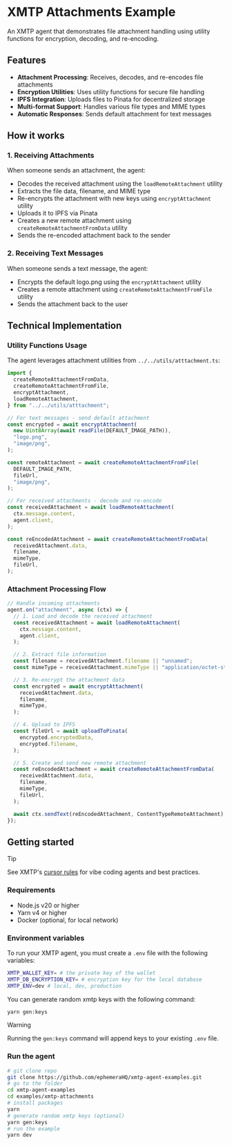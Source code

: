 # XMTP Attachments Example

An XMTP agent that demonstrates file attachment handling using utility functions for encryption, decoding, and re-encoding.

## Features

- **Attachment Processing**: Receives, decodes, and re-encodes file attachments
- **Encryption Utilities**: Uses utility functions for secure file handling
- **IPFS Integration**: Uploads files to Pinata for decentralized storage
- **Multi-format Support**: Handles various file types and MIME types
- **Automatic Responses**: Sends default attachment for text messages

## How it works

### 1. Receiving Attachments

When someone sends an attachment, the agent:

- Decodes the received attachment using the `loadRemoteAttachment` utility
- Extracts the file data, filename, and MIME type
- Re-encrypts the attachment with new keys using `encryptAttachment` utility
- Uploads it to IPFS via Pinata
- Creates a new remote attachment using `createRemoteAttachmentFromData` utility
- Sends the re-encoded attachment back to the sender

### 2. Receiving Text Messages

When someone sends a text message, the agent:

- Encrypts the default logo.png using the `encryptAttachment` utility
- Creates a remote attachment using `createRemoteAttachmentFromFile` utility
- Sends the attachment back to the user

## Technical Implementation

### Utility Functions Usage

The agent leverages attachment utilities from `../../utils/atttachment.ts`:

```typescript
import {
  createRemoteAttachmentFromData,
  createRemoteAttachmentFromFile,
  encryptAttachment,
  loadRemoteAttachment,
} from "../../utils/atttachment";

// For text messages - send default attachment
const encrypted = await encryptAttachment(
  new Uint8Array(await readFile(DEFAULT_IMAGE_PATH)),
  "logo.png",
  "image/png",
);

const remoteAttachment = await createRemoteAttachmentFromFile(
  DEFAULT_IMAGE_PATH,
  fileUrl,
  "image/png",
);

// For received attachments - decode and re-encode
const receivedAttachment = await loadRemoteAttachment(
  ctx.message.content,
  agent.client,
);

const reEncodedAttachment = await createRemoteAttachmentFromData(
  receivedAttachment.data,
  filename,
  mimeType,
  fileUrl,
);
```

### Attachment Processing Flow

```typescript
// Handle incoming attachments
agent.on("attachment", async (ctx) => {
  // 1. Load and decode the received attachment
  const receivedAttachment = await loadRemoteAttachment(
    ctx.message.content,
    agent.client,
  );

  // 2. Extract file information
  const filename = receivedAttachment.filename || "unnamed";
  const mimeType = receivedAttachment.mimeType || "application/octet-stream";

  // 3. Re-encrypt the attachment data
  const encrypted = await encryptAttachment(
    receivedAttachment.data,
    filename,
    mimeType,
  );

  // 4. Upload to IPFS
  const fileUrl = await uploadToPinata(
    encrypted.encryptedData,
    encrypted.filename,
  );

  // 5. Create and send new remote attachment
  const reEncodedAttachment = await createRemoteAttachmentFromData(
    receivedAttachment.data,
    filename,
    mimeType,
    fileUrl,
  );

  await ctx.sendText(reEncodedAttachment, ContentTypeRemoteAttachment);
});
```

## Getting started

> [!TIP]
> See XMTP's [cursor rules](/.cursor/README.md) for vibe coding agents and best practices.

### Requirements

- Node.js v20 or higher
- Yarn v4 or higher
- Docker (optional, for local network)

### Environment variables

To run your XMTP agent, you must create a `.env` file with the following variables:

```bash
XMTP_WALLET_KEY= # the private key of the wallet
XMTP_DB_ENCRYPTION_KEY= # encryption key for the local database
XMTP_ENV=dev # local, dev, production
```

You can generate random xmtp keys with the following command:

```bash
yarn gen:keys
```

> [!WARNING]
> Running the `gen:keys` command will append keys to your existing `.env` file.

### Run the agent

```bash
# git clone repo
git clone https://github.com/ephemeraHQ/xmtp-agent-examples.git
# go to the folder
cd xmtp-agent-examples
cd examples/xmtp-attachments
# install packages
yarn
# generate random xmtp keys (optional)
yarn gen:keys
# run the example
yarn dev
```
